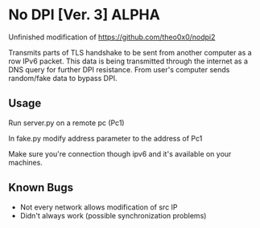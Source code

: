 # No DPI [Ver. 3] ALPHA
Unfinished modification of https://github.com/theo0x0/nodpi2

Transmits parts of TLS handshake to be sent from another computer as a row IPv6 packet.
This data is being transmitted through the internet as a DNS query for further DPI resistance.
From user's computer sends random/fake data to bypass DPI.

## Usage

Run server.py on a remote pc (Pc1)

In fake.py modify address parameter to the address of Pc1

Make sure you're connection though ipv6 and it's available on your machines.

## Known Bugs

- Not every network allows modification of src IP
- Didn't always work (possible synchronization problems)
